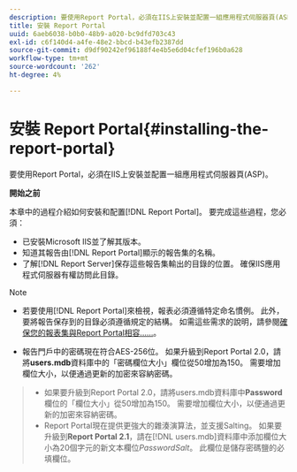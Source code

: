```yaml
---
description: 要使用Report Portal，必須在IIS上安裝並配置一組應用程式伺服器頁(ASP)。
title: 安裝 Report Portal
uuid: 6aeb6038-b0b0-48b9-a020-bc9dfd703c43
exl-id: c6f140d4-a4fe-48e2-bbcd-b43efb2387dd
source-git-commit: d9df90242ef96188f4e4b5e6d04cfef196b0a628
workflow-type: tm+mt
source-wordcount: '262'
ht-degree: 4%

---
```


# 安裝 Report Portal{#installing-the-report-portal}

要使用Report Portal，必須在IIS上安裝並配置一組應用程式伺服器頁(ASP)。

**開始之前**

本章中的過程介紹如何安裝和配置[!DNL Report Portal]。 要完成這些過程，您必須：

* 已安裝Microsoft IIS並了解其版本。
* 知道其報告由[!DNL Report Portal]顯示的報告集的名稱。
* 了解[!DNL Report Server]保存這些報告集輸出的目錄的位置。 確保IIS應用程式伺服器有權訪問此目錄。

>[!NOTE]
>
>* 若要使用[!DNL Report Portal]來檢視，報表必須遵循特定命名慣例。 此外，要將報告保存到的目錄必須遵循規定的結構。 如需這些需求的說明，請參閱[確保您的報表集與Report Portal相容……](../../../home/c-rpt-oview/c-install-rpt-port/c-rpt-port-user-inter.md#section-2b141e5d198a4bbea455699126c24706)。
   >
   >
* 報告門戶中的密碼現在符合AES-256位。 如果升級到Report Portal 2.0，請將&#x200B;**users.mdb**&#x200B;資料庫中的「密碼欄位大小」欄位從50增加為150。 需要增加欄位大小，以便通過更新的加密來容納密碼。
>* 如果要升級到Report Portal 2.0，請將users.mdb資料庫中&#x200B;**Password**&#x200B;欄位的「欄位大小」從50增加為150。 需要增加欄位大小，以便通過更新的加密來容納密碼。
>* Report Portal現在提供更強大的雜湊演算法，並支援Salting。 如果要升級到&#x200B;**Report Portal 2.1**，請在[!DNL users.mdb]資料庫中添加欄位大小為20個字元的新文本欄位&#x200B;*PasswordSalt*。 此欄位是儲存密碼鹽的必填欄位。

>


